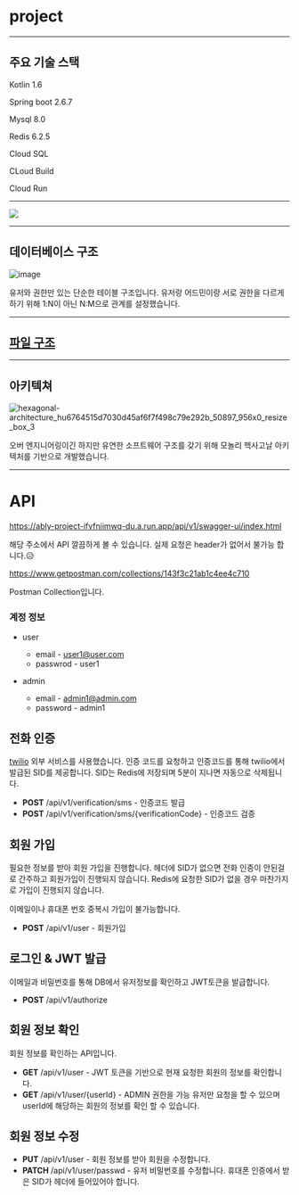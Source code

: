 # project

---

## 주요 기술 스택

Kotlin 1.6

Spring boot 2.6.7

Mysql 8.0

Redis 6.2.5


Cloud SQL

CLoud Build

Cloud Run

---

![](https://velog.velcdn.com/images/roo333/post/63bd42bc-afcd-44be-9ae9-d3d843ad9b2e/image.png)


---

## 데이터베이스 구조


![image](https://user-images.githubusercontent.com/38750489/165446820-635b6f86-af3e-410a-99f7-9f5c3bb38715.png)

유저와 권한만 있는 단순한 테이블 구조입니다. 유저랑 어드민이랑 서로 권한을 다르게 하기 위해 1:N이 아닌 N:M으로 관계를 설정했습니다.

---

## [파일 구조](https://github.com/Cozak92/project/blob/main/tree.text)




---

## 아키텍쳐

![hexagonal-architecture_hu6764515d7030d45af6f7f498c79e292b_50897_956x0_resize_box_3](https://user-images.githubusercontent.com/38750489/165505245-778ba3c6-2d52-4713-b49f-b53d7ddde752.png)

오버 엔지니어링이긴 하지만 유연한 소프트웨어 구조를 갖기 위해 모놀리 헥사고날 아키텍처를 기반으로 개발했습니다.

---

# API

https://ably-project-ifvfniimwq-du.a.run.app/api/v1/swagger-ui/index.html

해당 주소에서 API 깔끔하게 볼 수 있습니다. 실제 요청은 header가 없어서 불가능 합니다.😥

https://www.getpostman.com/collections/143f3c21ab1c4ee4c710

Postman Collection입니다.

### 계정 정보

* user 
  * email - user1@user.com
  * passwrod - user1

* admin
  * email - admin1@admin.com
  * password - admin1



## 전화 인증

[twilio](https://www.twilio.com/) 외부 서비스를 사용했습니다. 인증 코드를 요청하고 인증코드를 통해 twilio에서 발급된 SID를 제공합니다. SID는 Redis에 저장되며 5분이 지나면 자동으로 삭제됩니다.


* **POST** /api/v1/verification/sms - 인증코드 발급
* **POST** /api/v1/verification/sms/{verificationCode} - 인증코드 검증

## 회원 가입

필요한 정보를 받아 회원 가입을 진행합니다. 헤더에 SID가 없으면 전화 인증이 안된걸로 간주하고 회원가입이 진행되지 않습니다. Redis에 요청한 SID가 없을 경우 마찬가지로 가입이 진행되지 않습니다. 

이메일이나 휴대폰 번호 중복시 가입이 불가능합니다.

* **POST** /api/v1/user - 회원가입

## 로그인 & JWT 발급

이메일과 비밀번호를 통해 DB에서 유저정보를 확인하고 JWT토큰을 발급합니다.

* **POST** /api/v1/authorize

## 회원 정보 확인

회원 정보를 확인하는 API입니다.

* **GET** /api/v1/user - JWT 토큰을 기반으로 현재 요청한 회원의 정보를 확인합니다.
* **GET** /api/v1/user/{userId} - ADMIN 권한을 가능 유저만 요청을 할 수 있으며 userId에 해당하는 회원의 정보를 확인 할 수 있습니다.

## 회원 정보 수정


* **PUT** /api/v1/user - 회원 정보를 받아 회원을 수정합니다.
* **PATCH** /api/v1/user/passwd - 유저 비밀번호를 수정합니다. 휴대폰 인증에서 받은 SID가 헤더에 들어있어야 합니다.




